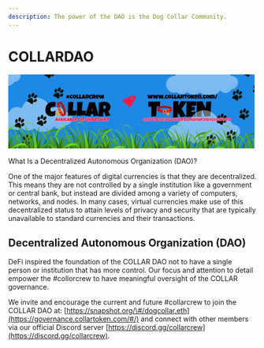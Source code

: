 ```yaml
---
description: The power of the DAO is the Dog Collar Community.
---
```


# COLLARDAO

![](.gitbook/assets/reddit_profile_banner_template_8.jpg)

What Is a Decentralized Autonomous Organization \(DAO\)?

One of the major features of digital currencies is that they are decentralized. This means they are not controlled by a single institution like a government or central bank, but instead are divided among a variety of computers, networks, and nodes. In many cases, virtual currencies make use of this decentralized status to attain levels of privacy and security that are typically unavailable to standard currencies and their transactions.

## **Decentralized Autonomous Organization \(DAO\)**

DeFi inspired the foundation of the COLLAR DAO not to have a single person or institution that has more control. Our focus and attention to detail empower the \#collorcrew to have meaningful oversight of the COLLAR governance.  


We invite and encourage the current and future \#collarcrew to join the COLLAR DAO at: [https://snapshot.org/\#/dogcollar.eth](https://governance.collartoken.com/#/) and connect with other members via our official Discord server [https://discord.gg/collarcrew](https://discord.gg/collarcrew).





